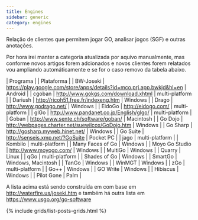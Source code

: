 ```yaml
---
title: Engines
sidebar: generic
category: engines
---
```


Relação de clientes que permitem jogar GO, analisar jogos (SGF) e outras anotações.

<!--more-->

Por hora irei manter a categoria atualizada por aquivo manualmente, mas conforme novos artigos forem adcionados e novos clientes forem relatados vou ampliando automáticamente e se for o caso removo da tabela abaixo.


| Programa |  | Plataforma |
| BW-Joseki | https://play.google.com/store/apps/details?id=mco.prj.app.bwkjd&hl=en | Android |
| cgoban | http://www.gokgs.com/download.xhtml | multi-platform |
| Dariush | http://ricoh51.free.fr/indexeng.htm | Windows |
| Drago | http://www.godrago.net/ | Windows |
| EidoGo | http://eidogo.com/ | multi-platform |
| glGo | http://www.pandanet.co.jp/English/glgo/ | multi-platform |
| Goban | http://www.sente.ch/software/goban/ | Macintosh |
| Go Dojo | http://webpages.charter.net/suewilcox/GoDojo.htm | Windows |
| Go Sharp | http://gosharp.myweb.hinet.net/ | Windows |
| Go Suite | http://senseis.xmp.net/?GoSuite | Pocket PC |
| jago | multi-platform |
| Kombilo | multi-platform |
| Many Faces of Go | Windows |
| Moyo Go Studio | http://www.moyogo.com/ | Windows |
| MultiGo | Windows |
| Quarry | Linux |
| qGo | multi-platform |
| Shades of Go | Windows |
| SmartGo | Windows, Macintosh |
| TanGo | Windows |
| WinMGT | Windows |
| zGo | multi-platform |
| Go++ | Windows |
| GO Write | Windows |
| Hibiscus | Windows |
| Pilot Gone | Palm |

A lista acima está sendo construída em com base em http://waterfire.us/joseki.htm e também há outra lista em https://www.usgo.org/go-software


{% include grids/list-posts-grids.html %}
